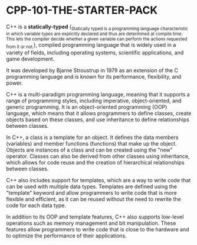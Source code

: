 # CPP-101-THE-STARTER-PACK

C++ is a **statically-typed** (<sub>Statically typed is a programming language characteristic in which variable types are explicitly declared and thus are determined at compile time. This lets the compiler decide whether a given variable can perform the actions requested from it or not.</sub>), compiled programming language that is widely used in a variety of fields, including operating systems, scientific applications, and game development. 

It was developed by Bjarne Stroustrup in 1979 as an extension of the C programming language and is known for its performance, flexibility, and power.

C++ is a multi-paradigm programming language, meaning that it supports a range of programming styles, including imperative, object-oriented, and generic programming. It is an object-oriented programming (OOP) language, which means that it allows programmers to define classes, create objects based on these classes, and use inheritance to define relationships between classes.

In C++, a class is a template for an object. It defines the data members (variables) and member functions (functions) that make up the object. Objects are instances of a class and can be created using the "new" operator. Classes can also be derived from other classes using inheritance, which allows for code reuse and the creation of hierarchical relationships between classes.

C++ also includes support for templates, which are a way to write code that can be used with multiple data types. Templates are defined using the "template" keyword and allow programmers to write code that is more flexible and efficient, as it can be reused without the need to rewrite the code for each data type.

In addition to its OOP and template features, C++ also supports low-level operations such as memory management and bit manipulation. These features allow programmers to write code that is close to the hardware and to optimize the performance of their applications.

